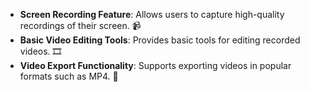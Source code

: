 - **Screen Recording Feature**: Allows users to capture high-quality recordings of their screen. 📹
- **Basic Video Editing Tools**: Provides basic tools for editing recorded videos. 🎞️
- **Video Export Functionality**: Supports exporting videos in popular formats such as MP4. 💾